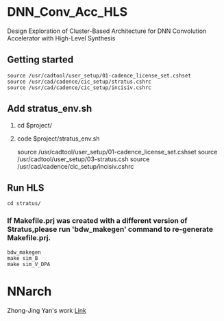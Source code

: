 # DNN_Conv_Acc_HLS

Design Exploration of Cluster-Based Architecture for DNN Convolution Accelerator with High-Level Synthesis

## Getting started

```
source /usr/cadtool/user_setup/01-cadence_license_set.cshset
source /usr/cad/cadence/cic_setup/stratus.cshrc
source /usr/cad/cadence/cic_setup/incisiv.cshrc
```


## Add stratus_env.sh

1. cd $project/
2. code $project/stratus_env.sh

    source /usr/cadtool/user_setup/01-cadence_license_set.cshset
    source /usr/cadtool/user_setup/03-stratus.csh
    source /usr/cad/cadence/cic_setup/incisiv.cshrc

## Run HLS

```
cd stratus/
```
### If Makefile.prj was created with a different version of Stratus,please run 'bdw_makegen' command to re-generate Makefile.prj.
```
bdw_makegen
make sim_B
make sim_V_DPA
```
# NNarch

Zhong-Jing Yan's work [Link](https://gitlab.larc-nthu.net/a1245967/tvm-esl/-/tree/hls_testcase)
